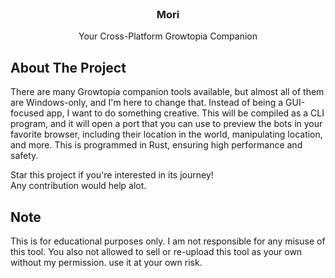 <br/>
<div align="center">
<h3 align="center">Mori</h3>
<p align="center">
Your Cross-Platform Growtopia Companion
</p>
</div>

## About The Project

There are many Growtopia companion tools available, but almost all of them are Windows-only, and I'm here to change that. Instead of being a GUI-focused app, I want to do something creative. This will be compiled as a CLI program, and it will open a port that you can use to preview the bots in your favorite browser, including their location in the world, manipulating location, and more. This is programmed in Rust, ensuring high performance and safety.

Star this project if you're interested in its journey!
<br/>
Any contribution would help alot.

## Note
This is for educational purposes only. I am not responsible for any misuse of this tool. You also not allowed to sell or re-upload this tool as your own without my permission. use it at your own risk.